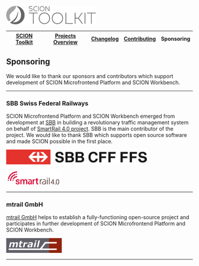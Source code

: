 <a href="/README.md"><img src="/docs/branding/scion-toolkit-banner.svg" height="50" alt="SCION Toolkit"></a>

| [SCION Toolkit][menu-home] | [Projects Overview][menu-projects-overview] | [Changelog][menu-changelog] | [Contributing][menu-contributing] | Sponsoring |  
| --- | --- | --- | --- | --- |

## Sponsoring

We would like to thank our sponsors and contributors which support development of SCION Microfrontend Platform and SCION Workbench.

***
### SBB Swiss Federal Railways
SCION Microfrontend Platform and SCION Workbench emerged from development at [SBB][link-sponsor-sbb] in building a revolutionary traffic management system on behalf of [SmartRail 4.0 project][link-project-sr40]. SBB is the main contributor of the project. We would like to thank SBB which supports open source software and made SCION possible in the first place.

[![SBB Swiss Federal Railways](/docs/logo/sbb.png)][link-sponsor-sbb]

[![SmartRail 4.0 Logo](/docs/logo/smartrail.png)][link-project-sr40]

***
### mtrail GmbH
[mtrail GmbH][link-sponsor-mtrail] helps to establish a fully-functioning open-source project and participates in further development of SCION Microfrontend Platform and SCION Workbench.

[![mtrail GmbH](/docs/logo/mtrail.png)][link-sponsor-mtrail]

***

[menu-home]: /README.md
[menu-projects-overview]: /docs/site/projects-overview.md
[menu-changelog]: /docs/site/changelog/changelog.md
[menu-contributing]: /CONTRIBUTING.md
[menu-sponsoring]: /docs/site/sponsoring.md

[link-sponsor-mtrail]: http://www.mtrail.ch
[link-sponsor-sbb]: http://www.sbb.ch
[link-project-sr40]: https://smartrail40.ch
